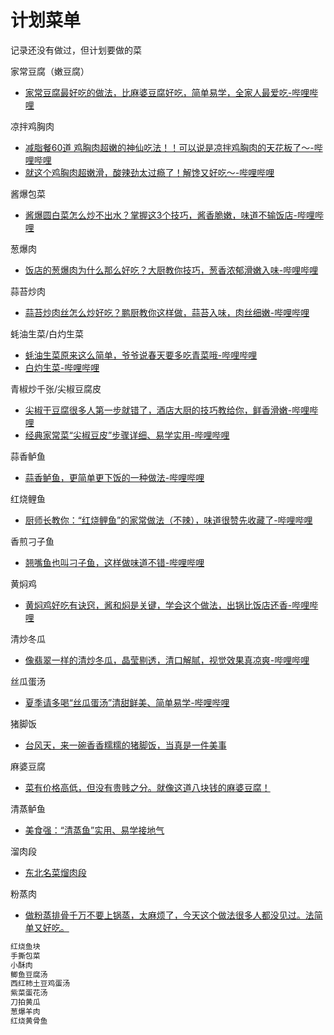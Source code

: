 
# 计划菜单

记录还没有做过，但计划要做的菜

家常豆腐（嫩豆腐）

- [家常豆腐最好吃的做法，比麻婆豆腐好吃，简单易学，全家人最爱吃-哔哩哔哩](https://b23.tv/mnrxXUa)

凉拌鸡胸肉

- [减脂餐60道 鸡胸肉超嫩的神仙吃法！！可以说是凉拌鸡胸肉的天花板了～-哔哩哔哩](https://b23.tv/PJiz3Ju)
- [就这个鸡胸肉超嫩滑，酸辣劲太过瘾了！解馋又好吃～-哔哩哔哩](https://b23.tv/E7QsjcI)

酱爆包菜

- [酱爆圆白菜怎么炒不出水？掌握这3个技巧，酱香脆嫩，味道不输饭店-哔哩哔哩](https://b23.tv/EcW8oD7)

葱爆肉

- [饭店的葱爆肉为什么那么好吃？大厨教你技巧，葱香浓郁滑嫩入味-哔哩哔哩](https://b23.tv/7IN16QI)

蒜苔炒肉

- [蒜苔炒肉丝怎么炒好吃？鹏厨教你这样做，蒜苔入味，肉丝细嫩-哔哩哔哩](https://b23.tv/R2Simov)

蚝油生菜/白灼生菜

- [蚝油生菜原来这么简单，爷爷说春天要多吃青菜哦-哔哩哔哩](https://b23.tv/vGc962o)
- [白灼生菜-哔哩哔哩](https://b23.tv/GAHgyE3)

青椒炒千张/尖椒豆腐皮

- [尖椒干豆腐很多人第一步就错了，酒店大厨的技巧教给你，鲜香滑嫩-哔哩哔哩](https://b23.tv/CXVQRbP)
- [经典家常菜“尖椒豆皮”步骤详细、易学实用-哔哩哔哩](https://b23.tv/yG09zJi)

蒜香鲈鱼

- [蒜香鲈鱼，更简单更下饭的一种做法-哔哩哔哩](https://b23.tv/P52hI3C)

红烧鲤鱼

- [厨师长教你：“红烧鲤鱼”的家常做法（不辣），味道很赞先收藏了-哔哩哔哩](https://b23.tv/4q5ZIMn)

香煎刁子鱼

- [翘嘴鱼也叫刁子鱼，这样做味道不错-哔哩哔哩](https://b23.tv/GJ6rCJv)

黄焖鸡

- [黄焖鸡好吃有诀窍，酱和焖是关键，学会这个做法，出锅比饭店还香-哔哩哔哩](https://b23.tv/IO90yMk)

清炒冬瓜

- [像翡翠一样的清炒冬瓜，晶莹剔透，清口解腻，视觉效果真凉爽-哔哩哔哩](https://b23.tv/JEkjtUc)

丝瓜蛋汤

- [夏季请多喝“丝瓜蛋汤”清甜鲜美、简单易学-哔哩哔哩](https://b23.tv/ZptwGE3)

猪脚饭

- [台风天，来一碗香香糯糯的猪脚饭，当真是一件美事](https://www.bilibili.com/video/BV1Qd4y137PG)

麻婆豆腐

- [菜有价格高低，但没有贵贱之分。就像这道八块钱的麻婆豆腐！](https://www.bilibili.com/video/BV1TA4y1X7pM)

清蒸鲈鱼

- [美食强：“清蒸鱼”实用、易学接地气](https://www.bilibili.com/video/BV1yY411j71w)

溜肉段

- [东北名菜熘肉段](https://www.bilibili.com/video/BV1BZ4y1k7d5)

粉蒸肉

- [做粉蒸排骨千万不要上锅蒸，太麻烦了，今天这个做法很多人都没见过。法简单又好吃。](https://www.bilibili.com/video/BV1RZ4y1U77e)

```js
红烧鱼块
手撕包菜
小酥肉
鲫鱼豆腐汤
西红柿土豆鸡蛋汤
紫菜蛋花汤
刀拍黄瓜
葱爆羊肉
红烧黄骨鱼
```
